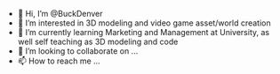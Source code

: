 - 👋 Hi, I’m @BuckDenver
- 👀 I’m interested in 3D modeling and video game asset/world creation
- 🌱 I’m currently learning Marketing and Management at University, as well self teaching as 3D modeling and code 
- 💞️ I’m looking to collaborate on ...
- 📫 How to reach me ...

<!---
BuckDenver/BuckDenver is a ✨ special ✨ repository because its `README.md` (this file) appears on your GitHub profile.
You can click the Preview link to take a look at your changes.
--->
